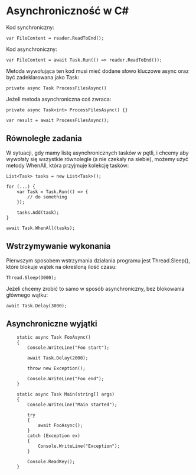 # Asynchroniczność w C#

Kod synchroniczny:

    var FileContent = reader.ReadToEnd();

Kod asynchroniczny:

    var FileContent = await Task.Run(() => reader.ReadToEnd());

Metoda wywołująca ten kod musi mieć dodane słowo kluczowe async oraz być zadeklarowana jako Task:

    private async Task ProcessFilesAsync()

Jeżeli metoda asynchroniczna coś zwraca:

    private async Task<int> ProcessFilesAsync() {}

    var result = await ProcessFilesAsync();

## Równoległe zadania

W sytuacji, gdy mamy listę asynchronicznych tasków w pętli, i chcemy aby wywołały się wszystkie równolegle (a nie czekały na siebie), możemy użyć metody WhenAll, która przyjmuje kolekcję tasków:

    List<Task> tasks = new List<Task>();

    for (...) {
        var Task = Task.Run(() => {
            // do something
        });

        tasks.Add(task);
    }

    await Task.WhenAll(tasks);

## Wstrzymywanie wykonania

Pierwszym sposobem wstrzymania działania programu jest Thread.Sleep(), które blokuje wątek na określoną ilość czasu:

    Thread.Sleep(3000);

Jeżeli chcemy zrobić to samo w sposób asynchroniczny, bez blokowania głównego wątku:

    await Task.Delay(3000);

## Asynchroniczne wyjątki

        static async Task FooAsync()
        {
            Console.WriteLine("Foo start");

            await Task.Delay(2000);

            throw new Exception();

            Console.WriteLine("Foo end");
        }

        static async Task Main(string[] args)
        {
            Console.WriteLine("Main started");

            try
            {
                await FooAsync();
            }
            catch (Exception ex)
            {
                Console.WriteLine("Exception");
            }

            Console.ReadKey();
        }